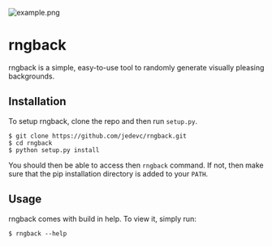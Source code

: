 ![example.png](https://raw.githubusercontent.com/jedevc/rngback/master/example.png)

# rngback

rngback is a simple, easy-to-use tool to randomly generate visually pleasing
backgrounds.

## Installation

To setup rngback, clone the repo and then run `setup.py`.

	$ git clone https://github.com/jedevc/rngback.git
	$ cd rngback
	$ python setup.py install

You should then be able to access then `rngback` command. If not, then make
sure that the pip installation directory is added to your `PATH`.

## Usage

rngback comes with build in help. To view it, simply run:

	$ rngback --help

